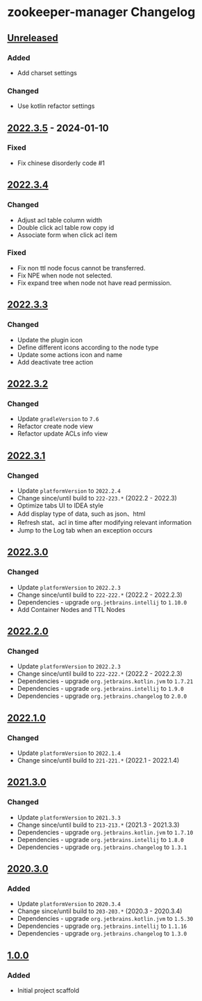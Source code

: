 <!-- Keep a Changelog guide -> https://keepachangelog.com -->

# zookeeper-manager Changelog

## [Unreleased]

### Added

- Add charset settings

### Changed

- Use kotlin refactor settings

## [2022.3.5] - 2024-01-10

### Fixed

- Fix chinese disorderly code #1

## [2022.3.4]

### Changed

- Adjust acl table column width
- Double click acl table row copy id
- Associate form when click acl item

### Fixed

- Fix non ttl node focus cannot be transferred.
- Fix NPE when node not selected.
- Fix expand tree when node not have read permission.

## [2022.3.3]

### Changed

- Update the plugin icon
- Define different icons according to the node type
- Update some actions icon and name
- Add deactivate tree action

## [2022.3.2]

### Changed

- Update `gradleVersion` to `7.6`
- Refactor create node view
- Refactor update ACLs info view

## [2022.3.1]

### Changed

- Update `platformVersion` to `2022.2.4`
- Change since/until build to `222-223.*` (2022.2 - 2022.3)
- Optimize tabs UI to IDEA style
- Add display type of data, such as json、html
- Refresh stat、acl in time after modifying relevant information
- Jump to the Log tab when an exception occurs

## [2022.3.0]

### Changed

- Update `platformVersion` to `2022.2.3`
- Change since/until build to `222-222.*` (2022.2 - 2022.2.3)
- Dependencies - upgrade `org.jetbrains.intellij` to `1.10.0`
- Add Container Nodes and TTL Nodes

## [2022.2.0]

### Changed

- Update `platformVersion` to `2022.2.3`
- Change since/until build to `222-222.*` (2022.2 - 2022.2.3)
- Dependencies - upgrade `org.jetbrains.kotlin.jvm` to `1.7.21`
- Dependencies - upgrade `org.jetbrains.intellij` to `1.9.0`
- Dependencies - upgrade `org.jetbrains.changelog` to `2.0.0`

## [2022.1.0]

### Changed

- Update `platformVersion` to `2022.1.4`
- Change since/until build to `221-221.*` (2022.1 - 2022.1.4)

## [2021.3.0]

### Changed

- Update `platformVersion` to `2021.3.3`
- Change since/until build to `213-213.*` (2021.3 - 2021.3.3)
- Dependencies - upgrade `org.jetbrains.kotlin.jvm` to `1.7.10`
- Dependencies - upgrade `org.jetbrains.intellij` to `1.8.0`
- Dependencies - upgrade `org.jetbrains.changelog` to `1.3.1`

## [2020.3.0]

### Added

- Update `platformVersion` to `2020.3.4`
- Change since/until build to `203-203.*` (2020.3 - 2020.3.4)
- Dependencies - upgrade `org.jetbrains.kotlin.jvm` to `1.5.30`
- Dependencies - upgrade `org.jetbrains.intellij` to `1.1.16`
- Dependencies - upgrade `org.jetbrains.changelog` to `1.3.0`

## [1.0.0]

### Added

- Initial project scaffold

[Unreleased]: https://github.com/fobgochod/zookeeper-manager/compare/v2022.3.5...HEAD
[2022.3.5]: https://github.com/fobgochod/zookeeper-manager/compare/v2022.3.4...v2022.3.5
[2022.3.4]: https://github.com/fobgochod/zookeeper-manager/compare/v2022.3.3...v2022.3.4
[2022.3.3]: https://github.com/fobgochod/zookeeper-manager/compare/v2022.3.2...v2022.3.3
[2022.3.2]: https://github.com/fobgochod/zookeeper-manager/compare/v2022.3.1...v2022.3.2
[2022.3.1]: https://github.com/fobgochod/zookeeper-manager/compare/v2022.3.0...v2022.3.1
[2022.3.0]: https://github.com/fobgochod/zookeeper-manager/compare/v2022.2.0...v2022.3.0
[2022.2.0]: https://github.com/fobgochod/zookeeper-manager/compare/v2022.1.0...v2022.2.0
[2022.1.0]: https://github.com/fobgochod/zookeeper-manager/compare/v2021.3.0...v2022.1.0
[2021.3.0]: https://github.com/fobgochod/zookeeper-manager/compare/v2020.3.0...v2021.3.0
[2020.3.0]: https://github.com/fobgochod/zookeeper-manager/compare/v1.0.0...v2020.3.0
[1.0.0]: https://github.com/fobgochod/zookeeper-manager/commits/v1.0.0
